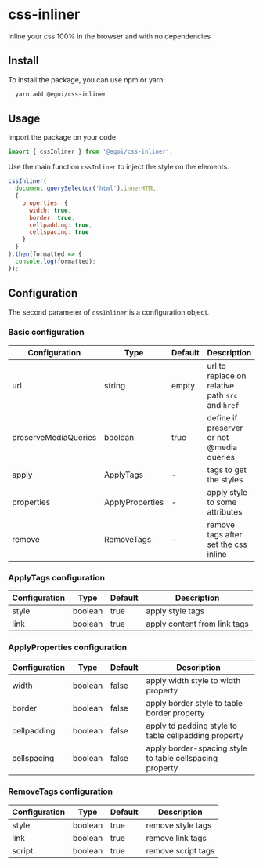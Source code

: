 # css-inliner
Inline your css 100% in the browser and with no dependencies

## Install

To install the package, you can use npm or yarn:

```bash
  yarn add @egoi/css-inliner
```

## Usage

Import the package on your code

```typescript
import { cssInliner } from '@egoi/css-inliner';
```

Use the main function ```cssInliner``` to inject the style on the elements.

```javascript
cssInliner(
  document.querySelector('html').innerHTML,
  {
    properties: {
      width: true,
      border: true,
      cellpadding: true,
      cellspacing: true
    }
  }
).then(formatted => {
  console.log(formatted);
});
```

## Configuration

The second parameter of ```cssInliner``` is a configuration object.

### Basic configuration

| Configuration | Type | Default | Description |
| -----------   | ---  | ---     | --------    |
| url           | string | empty | url to replace on relative path ```src``` and ```href``` |
| preserveMediaQueries | boolean | true | define if preserver or not @media queries |
| apply | ApplyTags | - | tags to get the styles |
| properties | ApplyProperties | - | apply style to some attributes |
| remove | RemoveTags | - | remove tags after set the css inline |

### ApplyTags configuration

| Configuration | Type | Default | Description |
| -----------   | ---  | ---     | --------    |
| style | boolean | true | apply style tags |
| link | boolean | true | apply content from link tags |

### ApplyProperties configuration

| Configuration | Type | Default | Description |
| -----------   | ---  | ---     | --------    | 
| width | boolean | false | apply width style to width property |
| border | boolean | false | apply border style to table border property |
| cellpadding | boolean | false | apply td padding style to table cellpadding property |
| cellspacing | boolean | false | apply border-spacing style to table cellspacing property |

### RemoveTags configuration

| Configuration | Type | Default | Description |
| -----------   | ---  | ---     | --------    |
| style | boolean | true | remove style tags |
| link | boolean | true | remove link tags |
| script | boolean | true | remove script tags |
